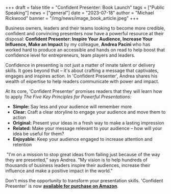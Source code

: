 +++
draft = false
title = "Confident Presenter: Book Launch"
tags = ["Public Speaking"]
news = ["general"]
date = "2023-07-18"
author = "Michael Rickwood"
banner = "/img/news/image_book_article.jpeg"
+++
<div style="margin: 5px 0;">
  <p><span style="font-weight: 400;">Business owners, leaders and their teams looking to become more credible, confident and convincing presenters now have a powerful resource at their disposal: </span><strong>Confident Presenter: Inspire Your Audience, Increase Your Influence, Make an Impact</strong><span style="font-weight: 400;"> by my colleague, </span><strong>Andrea Pacini </strong><span style="font-weight: 400;">who has worked hard to produce an accessible and hands on read to help boost that confidence level for entrepreneurs, team players and leaders.&nbsp;</span></p>
  <p><span style="font-weight: 400;">Confidence in presenting is not just a matter of innate talent or delivery skills. It goes beyond that &ndash; it's about crafting a message that captivates, engages and inspires action. In 'Confident Presenter', Andrea shares his wealth of expertise to help readers communicate with power and impact.</span></p>
  <p><span style="font-weight: 400;">At its core, 'Confident Presenter' promises readers that they will learn how to apply </span><em><span style="font-weight: 400;">The Five Key Principles for Powerful Presentations:</span></em></p>
  <ul>
    <li style="font-weight: 400;" aria-level="1"><strong>Simple:</strong><span style="font-weight: 400;"> Say less and your audience will remember more</span></li>
    <li style="font-weight: 400;" aria-level="1"><strong>Clear:</strong><span style="font-weight: 400;"> Craft a clear storyline to engage your audience and move them to action</span></li>
    <li style="font-weight: 400;" aria-level="1"><strong>Original:</strong><span style="font-weight: 400;"> Present your ideas in a fresh way to make a lasting impression</span></li>
    <li style="font-weight: 400;" aria-level="1"><strong>Related:</strong><span style="font-weight: 400;"> Make your message relevant to your audience &ndash; how will your idea be useful for them?</span></li>
    <li style="font-weight: 400;" aria-level="1"><strong>Enjoyable:</strong><span style="font-weight: 400;"> Keep your audience engaged to increase attention and retention</span></li>
  </ul>
  <p><span style="font-weight: 400;">&nbsp;</span><span style="font-weight: 400;">"I'm on a mission to stop great ideas from failing just because of the way they are presented," says Andrea. "My vision is to help hundreds of thousands of business leaders inspire their audiences, increase their influence and make a positive impact in the world."</span></p>
  <p><span>Don't miss the opportunity to transform your presentation skills. 'Confident Presenter' is now </span><a href="https://a.co/d/3KOcaeD"><strong>available for purchase on Amazon</strong></a><span>.</span></p>
</div>
